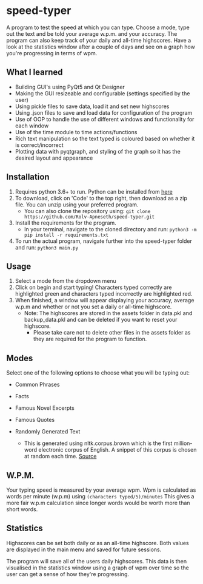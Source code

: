 # speed-typer

A program to test the speed at which you can type. Choose a mode, type out the text and be told your average w.p.m. and your accuracy. The program can also keep track of your daily and all-time highscores. Have a look at the statistics window after a couple of days and see on a graph how you're progressing in terms of wpm.

## What I learned

- Building GUI's using PyQt5 and Qt Designer
- Making the GUI resizeable and configurable (settings specified by the user)
- Using pickle files to save data, load it and set new highscores
- Using .json files to save and load data for configuration of the program
- Use of OOP to handle the use of different windows and functionality for each window
- Use of the time module to time actions/functions
- Rich text manipulation so the text typed is coloured based on whether it is correct/incorrect
- Plotting data with pyqtgraph, and styling of the graph so it has the desired layout and appearance

## Installation

1. Requires python 3.6+ to run. Python can be installed from [here](https://www.python.org/downloads/)
2. To download, click on 'Code' to the top right, then download as a zip file. You can unzip using your preferred program.
   - You can also clone the repository using: `git clone https://github.com/Rolv-Apneseth/speed-typer.git`
3. Install the requirements for the program.
   - In your terminal, navigate to the cloned directory and run: `python3 -m pip install -r requirements.txt`
4. To run the actual program, navigate further into the speed-typer folder and run: `python3 main.py`

## Usage

1. Select a mode from the dropdown menu
2. Click on begin and start typing! Characters typed correctly are highlighted green and characters typed incorrectly are highlighted red.
3. When finished, a window will appear displaying your accuracy, average w.p.m and whether or not you set a daily or all-time highscore.
   - Note: The highscores are stored in the assets folder in data.pkl and backup_data.pkl and can be deleted if you want to reset your highscore.
     - Please take care not to delete other files in the assets folder as they are required for the program to function.

## Modes

Select one of the following options to choose what you will be typing out:

- Common Phrases

- Facts

- Famous Novel Excerpts

- Famous Quotes

- Randomly Generated Text
  - This is generated using nltk.corpus.brown which is the first million-word electronic corpus of English. A snippet of this corpus is chosen at random each time. [Source](https://www.nltk.org/book/ch02.html)

## W.P.M.

Your typing speed is measured by your average wpm. Wpm is calculated as words per minute (w.p.m) using `(characters typed/5)/minutes` This gives a more fair w.p.m calculation since longer words would be worth more than short words.

## Statistics

Highscores can be set both daily or as an all-time highscore. Both values are displayed in the main menu and saved for future sessions.

The program will save all of the users daily highscores. This data is then visualised in the statistics window using a graph of wpm over time so the user can get a sense of how they're progressing.
